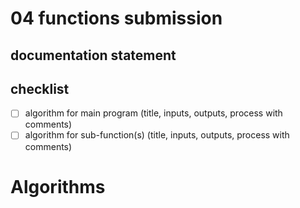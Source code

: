 # 04 functions submission

## documentation statement

## checklist

- [ ] algorithm for main program (title, inputs, outputs, process with comments)
- [ ] algorithm for sub-function(s) (title, inputs, outputs, process with comments)

# Algorithms

# 
